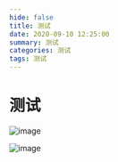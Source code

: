 ```yaml
---
hide: false
title: 测试
date: 2020-09-10 12:25:00
summary: 测试
categories: 测试
tags: 测试
---
```

# 测试

![image](https://cdn.jsdelivr.net/gh/wxt1471520488/images@main/hexo/wxt/cbf1a31b-389a-4939-8959-870791bdb82f.jpg)

![image](https://cdn.jsdelivr.net/gh/wxt1471520488/images@main/hexo/wxt/9dd5b0ea-3977-4539-b148-e98e50bca42e.jpg)
